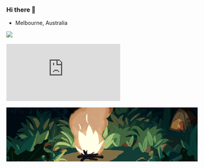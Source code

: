 ### Hi there 👋
- Melbourne, Australia


<img height="180em" src="https://github-readme-stats-eight-theta.vercel.app/api?username=benhrpr&show_icons=true&theme=vision-friendly-dark&include_all_commits=true&count_private=true"/>

![snake animation](https://github.com/Benhrpr/Benhrpr/blob/main/README.md)

<img alt="Campfire" src="https://raw.githubusercontent.com/Benhrpr/Benhrpr/main/campfire.gif" align=center>
